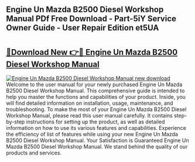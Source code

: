 ## Engine Un Mazda B2500 Diesel Workshop Manual PDf Free Download - Part-5iY Service Owner Guide - User Repair Edition et5UA

# <h2><a href="http://bc56771.oget.top/?id=Engine+Un+Mazda+B2500+Diesel+Workshop+Manual">🔗Download New 👉🔴 Engine Un Mazda B2500 Diesel Workshop Manual</a></h2>

[![Engine Un Mazda B2500 Diesel Workshop Manual new download](https://i.imgur.com/5g1atiW.png)](http://bc56771.oget.top/?id=Engine+Un+Mazda+B2500+Diesel+Workshop+Manual)
Welcome to the user manual for your newly purchased Engine Un Mazda B2500 Diesel Workshop Manual. This comprehensive guide is intended to help you master the functions and capabilities of your product. Inside, you will find detailed information on installation, usage, maintenance, and troubleshooting. To make the most of your Engine Un Mazda B2500 Diesel Workshop Manual, please read this user manual carefully. It contains step-by-step instructions for setting up the product, as well as detailed information on how to use its various features and capabilities. Experience the efficiency of list of features while using your new Engine Un Mazda B2500 Diesel Workshop Manual. Your Satisfaction is Guaranteed Engine Un Mazda B2500 Diesel Workshop Manual. We stand behind the quality of our products and services.
